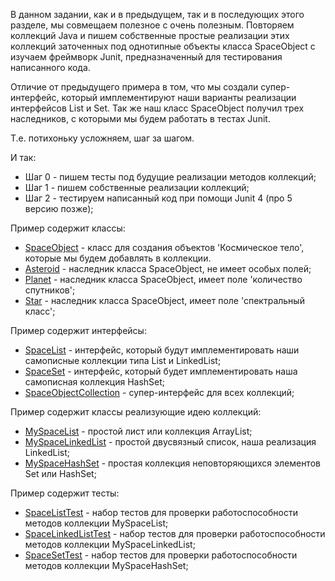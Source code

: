 В данном задании, как и в предыдущем, так и в последующих этого разделе,
мы совмещаем полезное с очень полезным. Повторяем
коллекций Java и пишем собственные простые реализации
этих коллекций заточенных под однотипные объекты класса
SpaceObject с изучаем фреймворк Junit, предназначенный
для тестирования написанного кода.

Отличие от предыдущего примера в том, что мы создали
супер-интерфейс, который имплементируют наши варианты 
реализации интерфейсов List и Set. Так же наш класс
SpaceObject получил трех наследников, с которыми мы
будем работать в тестах Junit.

Т.е. потихоньку усложняем, шаг за шагом.

И так:
- Шаг 0 - пишем тесты под будущие реализации методов коллекций;
- Шаг 1 - пишем собственные реализации коллекций;
- Шаг 2 - тестируем написанный код при помощи Junit 4 (про 5 версию позже);

Пример содержит классы:
- [SpaceObject](https://github.com/JcoderPaul/JunitStudy/blob/master/JunitWithCollectionTaskOne/src/Junit_Less_2/main/java/JunitCollectionsTasksOne/MyClasses/SpaceObject.java) - класс для создания объектов 'Космическое тело', которые мы будем добавлять в коллекции.
- [Asteroid](https://github.com/JcoderPaul/JunitStudy/blob/master/JunitWithCollectionTaskTwo/src/Junit_Less_2/main/java/MyClasses/Asteroid.java) - наследник класса SpaceObject, не имеет особых полей;
- [Planet](https://github.com/JcoderPaul/JunitStudy/blob/master/JunitWithCollectionTaskTwo/src/Junit_Less_2/main/java/MyClasses/Planet.java) - наследник класса SpaceObject, имеет поле 'количество спутников';
- [Star](https://github.com/JcoderPaul/JunitStudy/blob/master/JunitWithCollectionTaskTwo/src/Junit_Less_2/main/java/MyClasses/Star.java) - наследник класса SpaceObject, имеет поле 'спектральный класс';

Пример содержит интерфейсы:
- [SpaceList](https://github.com/JcoderPaul/JunitStudy/blob/master/JunitWithCollectionTaskOne/src/Junit_Less_2/main/java/JunitCollectionsTasksOne/MyInterfaces/SpaceList.java) - интерфейс, который будут имплементировать наши самописные коллекции типа List и LinkedList;
- [SpaceSet](https://github.com/JcoderPaul/JunitStudy/blob/master/JunitWithCollectionTaskOne/src/Junit_Less_2/main/java/JunitCollectionsTasksOne/MyInterfaces/SpaceSet.java) - интерфейс, который будет имплементировать наша самописная коллекция HashSet;
- [SpaceObjectCollection](https://github.com/JcoderPaul/JunitStudy/blob/master/JunitWithCollectionTaskTwo/src/Junit_Less_2/main/java/MyInterfaces/SpaceObjectCollection.java) - супер-интерфейс для всех коллекций;

Пример содержит классы реализующие идею коллекций:
- [MySpaceList](https://github.com/JcoderPaul/JunitStudy/blob/master/JunitWithCollectionTaskOne/src/Junit_Less_2/main/java/JunitCollectionsTasksOne/MySimpleList/MySpaceList/MySpaceList.java) - простой лист или коллекция ArrayList;
- [MySpaceLinkedList](https://github.com/JcoderPaul/JunitStudy/blob/master/JunitWithCollectionTaskOne/src/Junit_Less_2/main/java/JunitCollectionsTasksOne/MySimpleLinkedList/MySpaceLinkedList/MySpaceLinkedList.java) - простой двусвязный список, наша реализация LinkedList;
- [MySpaceHashSet](https://github.com/JcoderPaul/JunitStudy/blob/master/JunitWithCollectionTaskOne/src/Junit_Less_2/main/java/JunitCollectionsTasksOne/MySimpleHashSet/MySpaceHashSet/MySpaceHashSet.java) - простая коллекция неповторяющихся элементов Set или HashSet;

Пример содержит тесты:
- [SpaceListTest](https://github.com/JcoderPaul/JunitStudy/blob/master/JunitWithCollectionTaskOne/src/Junit_Less_2/test/java/MyInterfaces/SpaceListTest.java) - набор тестов для проверки работоспособности методов коллекции MySpaceList;
- [SpaceLinkedListTest](https://github.com/JcoderPaul/JunitStudy/blob/master/JunitWithCollectionTaskOne/src/Junit_Less_2/test/java/MyInterfaces/SpaceLinkedListTest.java) - набор тестов для проверки работоспособности методов коллекции MySpaceLinkedList;
- [SpaceSetTest](https://github.com/JcoderPaul/JunitStudy/blob/master/JunitWithCollectionTaskOne/src/Junit_Less_2/test/java/MyInterfaces/SpaceSetTest.java) - набор тестов для проверки работоспособности методов коллекции MySpaceHashSet;



